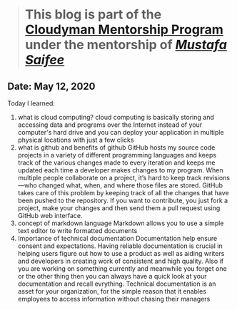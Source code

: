 > # This blog is part of the **[Cloudyman Mentorship Program](https://t.co/78sRvCvYiO?amp=1)** under the mentorship of *[Mustafa Saifee](https://www.linkedin.com/in/saifeemustafaq/)*

## Date: May 12, 2020
Today I learned:
1) what is cloud computing?
    cloud computing is basically storing and accessing data and programs over the Internet instead of your computer's hard drive and you       can deploy your application in multiple physical locations with just a few clicks
2) what is github and benefits of github
    GitHub hosts my source code projects in a variety of different programming languages and keeps track of the various changes made to       every iteration and keeps me updated each time a developer makes changes to my program. When multiple people collaborate on a project,     it’s hard to keep track revisions—who changed what, when, and where those files are stored. GitHub takes care of this problem by           keeping track of all the changes that have been pushed to the repository. If you want to contribute, you just fork a project, make         your changes and then send them a pull request using GitHub web interface.
3) concept of markdown language
    Markdown allows you to use a simple text editor to write formatted documents
4) Importance of technical documentation
     Documentation help ensure consent and expectations. Having reliable documentation is crucial in helping users figure out how to use a      product as well as aiding writers and developers in creating work of consistent and high quality. Also if you are working on              something currently and  meanwhile you forget one or the other thing then you can always have a quick look at your documentation and      recall evrything. Technical documentation is an asset for your organization, for the simple reason that it enables employees to            access information without chasing their managers
     
